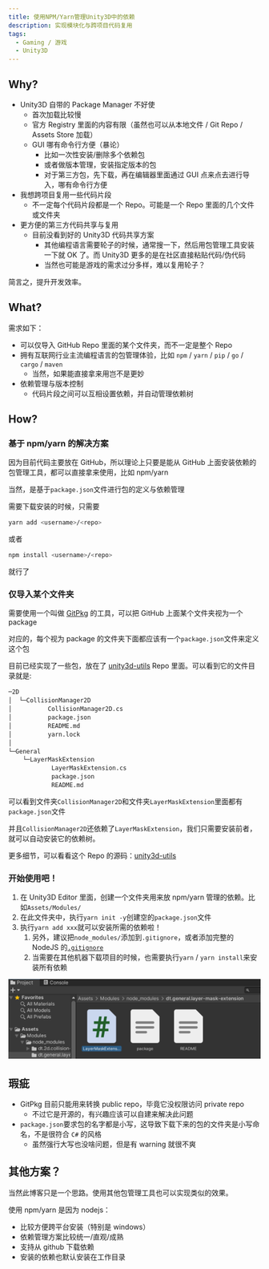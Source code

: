 ```yaml
---
title: 使用NPM/Yarn管理Unity3D中的依赖
description: 实现模块化与跨项目代码复用
tags:
  - Gaming / 游戏
  - Unity3D
---
```


## Why?

- Unity3D 自带的 Package Manager 不好使
  - 首次加载比较慢
  - 官方 Registry 里面的内容有限（虽然也可以从本地文件 / Git Repo / Assets Store 加载）
  - GUI 哪有命令行方便（暴论）
    - 比如一次性安装/删除多个依赖包
    - 或者做版本管理，安装指定版本的包
    - 对于第三方包，先下载，再在编辑器里面通过 GUI 点来点去进行导入，哪有命令行方便
- 我想跨项目复用一些代码片段
  - 不一定每个代码片段都是一个 Repo。可能是一个 Repo 里面的几个文件或文件夹
- 更方便的第三方代码共享与复用
  - 目前没看到好的 Unity3D 代码共享方案
    - 其他编程语言需要轮子的时候，通常搜一下，然后用包管理工具安装一下就 OK 了。而 Unity3D 更多的是在社区直接粘贴代码/伪代码
    - 当然也可能是游戏的需求过分多样，难以复用轮子？

简言之，提升开发效率。

## What?

需求如下：

- 可以仅导入 GitHub Repo 里面的某个文件夹，而不一定是整个 Repo
- 拥有互联网行业主流编程语言的包管理体验，比如 `npm` / `yarn` / `pip` / `go` / `cargo` / `maven`
  - 当然，如果能直接拿来用岂不是更妙
- 依赖管理与版本控制
  - 代码片段之间可以互相设置依赖，并自动管理依赖树

## How?

### 基于 npm/yarn 的解决方案

因为目前代码主要放在 GitHub，所以理论上只要是能从 GitHub 上面安装依赖的包管理工具，都可以直接拿来使用，比如 npm/yarn

当然，是基于`package.json`文件进行包的定义与依赖管理

需要下载安装的时候，只需要

```bash
yarn add <username>/<repo>
```

或者

```bash
npm install <username>/<repo>
```

就行了

### 仅导入某个文件夹

需要使用一个叫做 [GitPkg](https://gitpkg.vercel.app/) 的工具，可以把 GitHub 上面某个文件夹视为一个 package

对应的，每个视为 package 的文件夹下面都应该有一个`package.json`文件来定义这个包

目前已经实现了一些包，放在了 [unity3d-utils](https://github.com/DiscreteTom/unity3d-utils) Repo 里面。可以看到它的文件目录就是:

```bash
─2D
│  └─CollisionManager2D
│          CollisionManager2D.cs
│          package.json
│          README.md
│          yarn.lock
│
└─General
    └─LayerMaskExtension
            LayerMaskExtension.cs
            package.json
            README.md
```

可以看到文件夹`CollisionManager2D`和文件夹`LayerMaskExtension`里面都有`package.json`文件

并且`CollisionManager2D`还依赖了`LayerMaskExtension`，我们只需要安装前者，就可以自动安装它的依赖树。

更多细节，可以看看这个 Repo 的源码：[unity3d-utils](https://github.com/DiscreteTom/unity3d-utils)

### 开始使用吧！

1. 在 Unity3D Editor 里面，创建一个文件夹用来放 npm/yarn 管理的依赖。比如`Assets/Modules/`
2. 在此文件夹中，执行`yarn init -y`创建空的`package.json`文件
3. 执行`yarn add xxx`就可以安装所需的依赖啦！
   1. 另外，建议把`node_modules/`添加到`.gitignore`，或者添加完整的 NodeJS 的[`.gitignore`](https://github.com/github/gitignore/blob/main/Node.gitignore)
   2. 当需要在其他机器下载项目的时候，也需要执行`yarn` / `yarn install`来安装所有依赖

![](./_img/40-1.png)

## 瑕疵

- GitPkg 目前只能用来转换 public repo，毕竟它没权限访问 private repo
  - 不过它是开源的，有兴趣应该可以自建来解决此问题
- `package.json`要求包的名字都是小写，这导致下载下来的包的文件夹是小写命名，不是很符合 `C#` 的风格
  - 虽然强行大写也没啥问题，但是有 warning 就很不爽

## 其他方案？

当然此博客只是一个思路。使用其他包管理工具也可以实现类似的效果。

使用 npm/yarn 是因为 nodejs：

- 比较方便跨平台安装（特别是 windows）
- 依赖管理方案比较统一/直观/成熟
- 支持从 github 下载依赖
- 安装的依赖也默认安装在工作目录
